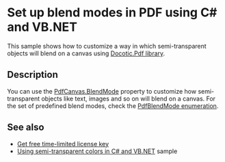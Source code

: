 # Set up blend modes in PDF using C# and VB.NET

This sample shows how to customize a way in which semi-transparent objects will blend on a canvas using [Docotic.Pdf library](https://bitmiracle.com/pdf-library/).

## Description

You can use the [PdfCanvas.BlendMode](https://api.docotic.com/pdfcanvas-blendmode) property to customize how semi-transparent objects like text, images and so on will blend on a canvas. For the set of predefined blend modes, check the [PdfBlendMode enumeration](https://api.docotic.com/pdfblendmode).

## See also
* [Get free time-limited license key](https://bitmiracle.com/pdf-library/download)
* [Using semi-transparent colors in C# and VB.NET](/Samples/Graphics/Transparency) sample